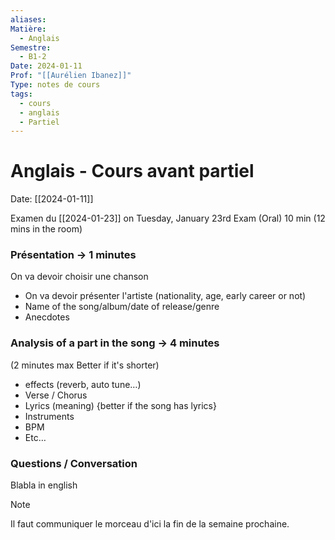 ```yaml
---
aliases:
Matière:
  - Anglais
Semestre:
  - B1-2
Date: 2024-01-11
Prof: "[[Aurélien Ibanez]]"
Type: notes de cours
tags:
  - cours
  - anglais
  - Partiel
---
```

# Anglais - Cours avant partiel
Date: [[2024-01-11]] 

Examen du [[2024-01-23]] on Tuesday, January 23rd
Exam (Oral)
10 min (12 mins in the room) 
### Présentation → 1 minutes 
On va devoir choisir une chanson 
- On va devoir présenter l'artiste (nationality, age, early career or not)
- Name of the song/album/date of release/genre
- Anecdotes
### Analysis of a part in the song  → 4 minutes
(2 minutes max Better if it's shorter)
- effects (reverb, auto tune…)
- Verse / Chorus
- Lyrics (meaning) {better if the song has lyrics}
- Instruments
- BPM 
- Etc…
### Questions / Conversation 
Blabla in english 

>[!note]
>Il faut communiquer le morceau d'ici la fin de la semaine prochaine.

